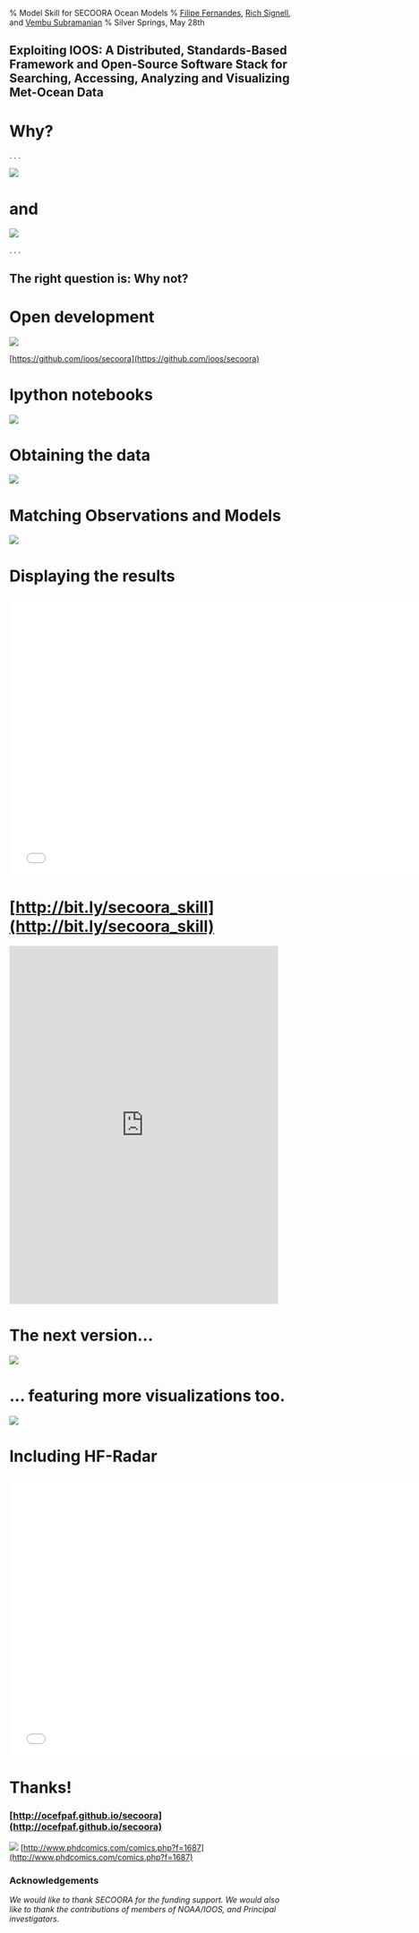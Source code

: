% Model Skill for SECOORA Ocean Models 
% [Filipe Fernandes](https://github.com/ocefpaf), [Rich Signell](https://github.com/rsignell-usgs), and [Vembu Subramanian](https://github.com/vembus)
% Silver Springs, May 28th

## Exploiting IOOS: A Distributed, Standards-Based Framework and Open-Source Software Stack for Searching, Accessing, Analyzing and Visualizing Met-Ocean Data

# Why?

. . .

![](images/stickers.png)

# and

![](images/obs_served.png)

. . .

## The right question is: Why not?

# Open development

![](images/opendev.png)

[https://github.com/ioos/secoora](https://github.com/ioos/secoora)

# Ipython notebooks

![](images/notebook.png)

# Obtaining the data

![](images/data_flow.svg)

# Matching Observations and Models

![](images/nearest.svg)

# Displaying the results

<!-- ![](images/mapa.png) -->
<iframe width="750" height="500" src="images/2014-07-07/mapa.html" frameborder="0" allowfullscreen></iframe>

# [http://bit.ly/secoora_skill](http://bit.ly/secoora_skill)
<iframe width="480" height="640" src="http://ocefpaf.github.io/secoora" frameborder="0" allowfullscreen></iframe>


# The next version...

![](images/next_skill.png)

# ... featuring more visualizations too.
![](images/glider.png)

# Including HF-Radar

<!-- ![](images/HFRadar.png) -->
<iframe width="750" height="500" src="images/hf_mapa.html" frameborder="0" allowfullscreen></iframe>

# Thanks!
 
### [http://ocefpaf.github.io/secoora](http://ocefpaf.github.io/secoora)

![](images/phd030314s.gif)
[http://www.phdcomics.com/comics.php?f=1687](http://www.phdcomics.com/comics.php?f=1687)

<!-- $$\mathit{MSE} = \frac{\sum_{t=1}^N {E_t^2}}{N}$$ -->
<!-- $$\mathit{SS} = 1- \frac{\mathit{MSE}_\text{forecast}}{\mathit{MSE}_\text{ref}}$$ -->


### Acknowledgements

*We would like to thank SECOORA for the funding support. We  would also like to thank the contributions of members of NOAA/IOOS, and Principal investigators.*